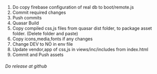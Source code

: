 1. Do copy firebase configuration of real db to boot/remote.js
1. Commit required changes
1. Push commits
1. Quasar Build
1. Copy compiled css,js files from quasar dist folder, to package asset folder. (Delete folder and paste)
1. Copy icons,media,fonts if any changes
1. Change DEV to NO in env file
1. Update vendor,app of css,js in views/inc/includes from index.html 
1. Commit and Push assets
###### Do release at github

